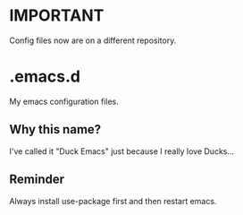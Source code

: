 # IMPORTANT
Config files now are on a different repository.
# .emacs.d
My emacs configuration files.

## Why this name?
I've called it "Duck Emacs" just because I really love Ducks...

## Reminder
Always install use-package first and then restart emacs.
